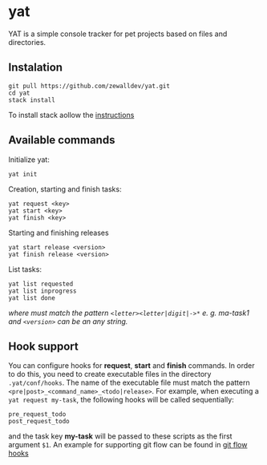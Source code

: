 # yat

YAT is a simple console tracker for pet projects  based on files and directories.

## Instalation
```
git pull https://github.com/zewalldev/yat.git
cd yat
stack install
```
To install stack аollow the  [instructions](https://docs.haskellstack.org/en/stable/install_and_upgrade/)

## Available commands

Initialize yat:
```
yat init
```
Creation, starting and finish tasks:
```
yat request <key>
yat start <key>
yat finish <key>
```
Starting and finishing releases
```
yat start release <version>
yat finish release <version>
```
List tasks:
```
yat list requested
yat list inprogress
yat list done
```
*where <key> must match the pattern `<letter><letter|digit|->*` e. g. ma-task1 and `<version>` can be an any string.*

## Hook support
You can configure hooks for **request**, **start** and **finish** commands.
In order to do this, you need to create executable files in the directory `.yat/conf/hooks`. 
The name of the executable file must match the pattern `<pre|post>_<command_name>_<todo|release>`.
For example, when executing a `yat request my-task`, the following hooks will be called sequentially:
```
pre_request_todo
post_request_todo
```
and the task key **my-task**  will be passed to these scripts as the first argument `$1`.
An example for supporting git flow can be found in [git flow hooks](.yat/conf/hooks/)